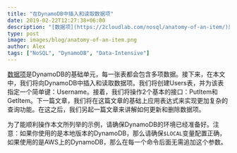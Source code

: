 ```yaml
---
title: "在DynamoDB中插入和读取数据项"
date: 2019-02-22T12:27:38+06:00
description: "[数据项](https://2cloudlab.com/nosql/anatomy-of-an-item/)是DynamoDB的基础单元，每一张表都会包含多项数据。接下来，在本文中，我们将向DynamoDB中插入和读取数据项。我们将创建Users表，并为该表指定一个简单键：Username。接着，我们将操作2个基本的接口：PutItem和GetItem。下一篇文章，我们将在这篇文章的基础上应用表达式来实现更加复杂的查询功能。在这之后，我们另起一篇文章来讲解如何更新和删除数据项。"
type: post
image: images/blog/anatomy-of-an-item.png
author: Alex
tags: ["NoSQL", "DynamoDB", "Data-Intensive"]
---
```


[数据项](https://2cloudlab.com/nosql/anatomy-of-an-item/)是DynamoDB的基础单元，每一张表都会包含多项数据。接下来，在本文中，我们将向DynamoDB中插入和读取数据项。我们将创建Users表，并为该表指定一个简单键：Username。接着，我们将操作2个基本的接口：PutItem和GetItem。下一篇文章，我们将在这篇文章的基础上应用表达式来实现更加复杂的查询功能。在这之后，我们另起一篇文章来讲解如何更新和删除数据项。

为了能顺利操作本文所列举的示例，请确保DynamoDB的环境已经准备好。注意：如果你使用的是本地版本的DynamoDB，那么请确保`$LOCAL`变量配置正确，如果使用的是AWS上的DynamoDB，那么在每一个命令后面无需追加这个参数。